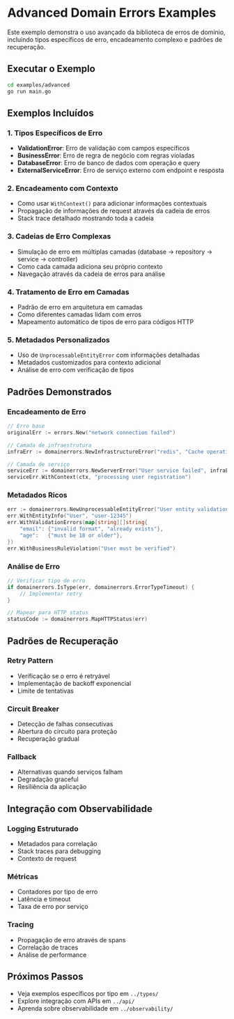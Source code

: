 # Advanced Domain Errors Examples

Este exemplo demonstra o uso avançado da biblioteca de erros de domínio, incluindo tipos específicos de erro, encadeamento complexo e padrões de recuperação.

## Executar o Exemplo

```bash
cd examples/advanced
go run main.go
```

## Exemplos Incluídos

### 1. Tipos Específicos de Erro
- **ValidationError**: Erro de validação com campos específicos
- **BusinessError**: Erro de regra de negócio com regras violadas
- **DatabaseError**: Erro de banco de dados com operação e query
- **ExternalServiceError**: Erro de serviço externo com endpoint e resposta

### 2. Encadeamento com Contexto
- Como usar `WithContext()` para adicionar informações contextuais
- Propagação de informações de request através da cadeia de erros
- Stack trace detalhado mostrando toda a cadeia

### 3. Cadeias de Erro Complexas
- Simulação de erro em múltiplas camadas (database → repository → service → controller)
- Como cada camada adiciona seu próprio contexto
- Navegação através da cadeia de erros para análise

### 4. Tratamento de Erro em Camadas
- Padrão de erro em arquitetura em camadas
- Como diferentes camadas lidam com erros
- Mapeamento automático de tipos de erro para códigos HTTP

### 5. Metadados Personalizados
- Uso de `UnprocessableEntityError` com informações detalhadas
- Metadados customizados para contexto adicional
- Análise de erro com verificação de tipos

## Padrões Demonstrados

### Encadeamento de Erro
```go
// Erro base
originalErr := errors.New("network connection failed")

// Camada de infraestrutura
infraErr := domainerrors.NewInfrastructureError("redis", "Cache operation failed", originalErr)

// Camada de serviço
serviceErr := domainerrors.NewServerError("User service failed", infraErr)
serviceErr.WithContext(ctx, "processing user registration")
```

### Metadados Ricos
```go
err := domainerrors.NewUnprocessableEntityError("User entity validation failed")
err.WithEntityInfo("User", "user-12345")
err.WithValidationErrors(map[string][]string{
    "email": {"invalid format", "already exists"},
    "age":   {"must be 18 or older"},
})
err.WithBusinessRuleViolation("User must be verified")
```

### Análise de Erro
```go
// Verificar tipo de erro
if domainerrors.IsType(err, domainerrors.ErrorTypeTimeout) {
    // Implementar retry
}

// Mapear para HTTP status
statusCode := domainerrors.MapHTTPStatus(err)
```

## Padrões de Recuperação

### Retry Pattern
- Verificação se o erro é retryável
- Implementação de backoff exponencial
- Limite de tentativas

### Circuit Breaker
- Detecção de falhas consecutivas
- Abertura do circuito para proteção
- Recuperação gradual

### Fallback
- Alternativas quando serviços falham
- Degradação graceful
- Resiliência da aplicação

## Integração com Observabilidade

### Logging Estruturado
- Metadados para correlação
- Stack traces para debugging
- Contexto de request

### Métricas
- Contadores por tipo de erro
- Latência e timeout
- Taxa de erro por serviço

### Tracing
- Propagação de erro através de spans
- Correlação de traces
- Análise de performance

## Próximos Passos

- Veja exemplos específicos por tipo em `../types/`
- Explore integração com APIs em `../api/`
- Aprenda sobre observabilidade em `../observability/`

